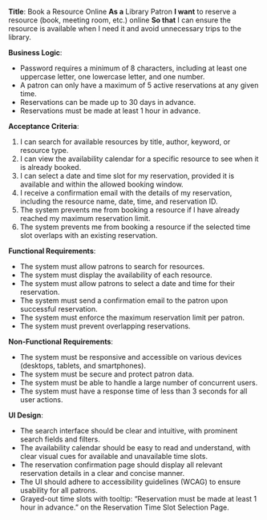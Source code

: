 **Title**: Book a Resource Online
**As a** Library Patron
**I want** to reserve a resource (book, meeting room, etc.) online
**So that** I can ensure the resource is available when I need it and avoid unnecessary trips to the library.

**Business Logic**:

- Password requires a minimum of 8 characters, including at least one uppercase letter, one lowercase letter, and one number.
- A patron can only have a maximum of 5 active reservations at any given time.
- Reservations can be made up to 30 days in advance.
- Reservations must be made at least 1 hour in advance.

**Acceptance Criteria**:

1. I can search for available resources by title, author, keyword, or resource type.
2. I can view the availability calendar for a specific resource to see when it is already booked.
3. I can select a date and time slot for my reservation, provided it is available and within the allowed booking window.
4. I receive a confirmation email with the details of my reservation, including the resource name, date, time, and reservation ID.
5. The system prevents me from booking a resource if I have already reached my maximum reservation limit.
6. The system prevents me from booking a resource if the selected time slot overlaps with an existing reservation.

**Functional Requirements**:

- The system must allow patrons to search for resources.
- The system must display the availability of each resource.
- The system must allow patrons to select a date and time for their reservation.
- The system must send a confirmation email to the patron upon successful reservation.
- The system must enforce the maximum reservation limit per patron.
- The system must prevent overlapping reservations.

**Non-Functional Requirements**:

- The system must be responsive and accessible on various devices (desktops, tablets, and smartphones).
- The system must be secure and protect patron data.
- The system must be able to handle a large number of concurrent users.
- The system must have a response time of less than 3 seconds for all user actions.

**UI Design**:

- The search interface should be clear and intuitive, with prominent search fields and filters.
- The availability calendar should be easy to read and understand, with clear visual cues for available and unavailable time slots.
- The reservation confirmation page should display all relevant reservation details in a clear and concise manner.
- The UI should adhere to accessibility guidelines (WCAG) to ensure usability for all patrons.
- Grayed-out time slots with tooltip: “Reservation must be made at least 1 hour in advance.” on the Reservation Time Slot Selection Page.
